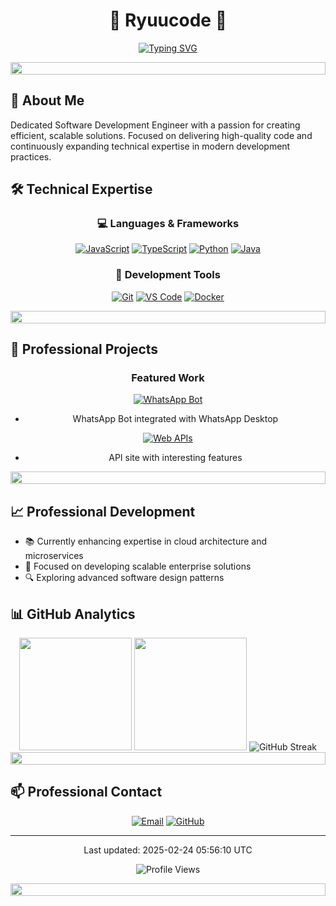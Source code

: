 <div align="center">
  
  # 🌟 Ryuucode 🌟
  
  [![Typing SVG](https://readme-typing-svg.demolab.com?font=Fira+Code&pause=1000&color=F7486A&center=true&vCenter=true&width=435&lines=Software+Development+Engineer;Full+Stack+Developer;Bot+Developer)](https://git.io/typing-svg)
  
  <img src="https://i.imgur.com/dBaSKWF.gif" height="20" width="100%">
</div>

## 💫 About Me

Dedicated Software Development Engineer with a passion for creating efficient, scalable solutions. Focused on delivering high-quality code and continuously expanding technical expertise in modern development practices.


## 🛠️ Technical Expertise

<div align="center">

### 💻 Languages & Frameworks
[![JavaScript](https://img.shields.io/badge/-JavaScript-F7DF1E?style=for-the-badge&logo=javascript&logoColor=black)](https://javascript.com)
[![TypeScript](https://img.shields.io/badge/-TypeScript-3178C6?style=for-the-badge&logo=typescript&logoColor=white)](https://typescriptlang.org)
[![Python](https://img.shields.io/badge/-Python-3776AB?style=for-the-badge&logo=python&logoColor=white)](https://python.org)
[![Java](https://img.shields.io/badge/-Java-007396?style=for-the-badge&logo=java&logoColor=white)](https://java.com)

### 🔧 Development Tools
[![Git](https://img.shields.io/badge/-Git-F05032?style=for-the-badge&logo=git&logoColor=white)](https://git-scm.com)
[![VS Code](https://img.shields.io/badge/-VS%20Code-007ACC?style=for-the-badge&logo=visual-studio-code&logoColor=white)](https://code.visualstudio.com)
[![Docker](https://img.shields.io/badge/-Docker-2496ED?style=for-the-badge&logo=docker&logoColor=white)](https://docker.com)

</div>

<img src="https://i.imgur.com/dBaSKWF.gif" height="20" width="100%">

## 🚀 Professional Projects

<div align="center">
  
### Featured Work
  
[![WhatsApp Bot](https://img.shields.io/badge/🤖%20Bot%20WhatsApp-25D366?style=for-the-badge&logo=whatsapp&logoColor=white)](https://github.com/ryuuzxy-code)
- WhatsApp Bot integrated with WhatsApp Desktop
  
[![Web APIs](https://img.shields.io/badge/🌐%20Web%20APIs-FF5733?style=for-the-badge&logo=api&logoColor=white)](https://github.com/ryuuzxy-code)
- API site with interesting features

</div>

<img src="https://i.imgur.com/dBaSKWF.gif" height="20" width="100%">

## 📈 Professional Development

- 📚 Currently enhancing expertise in cloud architecture and microservices
- 🎯 Focused on developing scalable enterprise solutions
- 🔍 Exploring advanced software design patterns

## 📊 GitHub Analytics

<div align="center">
  <img height="180em" src="https://github-readme-stats.vercel.app/api?username=ryuuzxy-code&show_icons=true&theme=radical&include_all_commits=true&count_private=true"/>
  <img height="180em" src="https://github-readme-stats.vercel.app/api/top-langs/?username=ryuuzxy-code&layout=compact&langs_count=8&theme=radical"/>
  
  <img src="https://github-readme-streak-stats.herokuapp.com/?user=ryuuzxy-code&theme=radical" alt="GitHub Streak"/>
</div>

<img src="https://i.imgur.com/dBaSKWF.gif" height="20" width="100%">

## 📫 Professional Contact

<div align="center">
  
[![Email](https://img.shields.io/badge/-EMAIL-D14836?style=for-the-badge&logo=gmail&logoColor=white)](mailto:vgknfzhhc@gmail.com)
[![GitHub](https://img.shields.io/badge/-GITHUB-181717?style=for-the-badge&logo=github)](https://github.com/ryuuzxy-code)
  
</div>

---

<div align="center">
  <p>Last updated: 2025-02-24 05:56:10 UTC</p>
  
  ![Profile Views](https://komarev.com/ghpvc/?username=ryuuzxy-code&color=blueviolet&style=for-the-badge)
  
  <img src="https://i.imgur.com/dBaSKWF.gif" height="20" width="100%">
</div>
